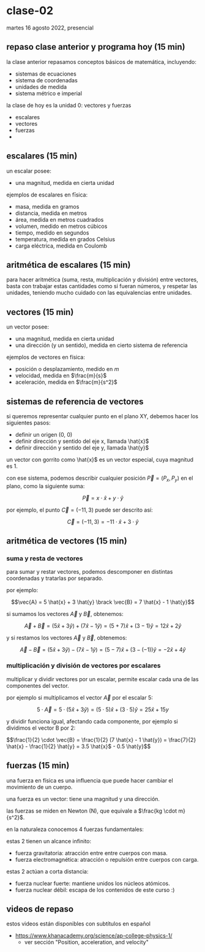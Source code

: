 # clase-02

martes 16 agosto 2022, presencial

## repaso clase anterior y programa hoy (15 min)

la clase anterior repasamos conceptos básicos de matemática, incluyendo:

- sistemas de ecuaciones
- sistema de coordenadas
- unidades de medida
- sistema métrico e imperial

la clase de hoy es la unidad 0: vectores y fuerzas

- escalares
- vectores
- fuerzas
-

## escalares (15 min)

un escalar posee:

- una magnitud, medida en cierta unidad

ejemplos de escalares en fīsica:

- masa, medida en gramos
- distancia, medida en metros
- área, medida en metros cuadrados
- volumen, medido en metros cúbicos
- tiempo, medido en segundos
- temperatura, medida en grados Celsius
- carga eléctrica, medida en Coulomb

## aritmética de escalares (15 min)

para hacer aritmética (suma, resta, multiplicación y división) entre vectores, basta con trabajar estas cantidades como si fueran números, y respetar las unidades, teniendo mucho cuidado con las equivalencias entre unidades.

## vectores (15 min)

un vector posee:

- una magnitud, medida en cierta unidad
- una dirección (y un sentido), medida en cierto sistema de referencia

ejemplos de vectores en física:

- posición o desplazamiento, medido en $m$
- velocidad, medida en $\frac{m}{s}$
- aceleración, medida en $\frac{m}{s^2}$

## sistemas de referencia de vectores

si queremos representar cualquier punto en el plano XY, debemos hacer los siguientes pasos:

- definir un origen (0, 0)
- definir dirección y sentido del eje x, llamada \hat{x}$
- definir dirección y sentido del eje y, llamada \hat{y}$

un vector con gorrito como \hat{x}$ es un vector especial, cuya magnitud es 1.

con ese sistema, podemos describir cualquier posición $\vec{P} = (P_x, P_y)$ en el plano, como la siguiente suma:

$$\vec{P} = x \cdot \hat{x} + y \cdot \hat{y}$$

por ejemplo, el punto $\vec{C} = (-11, 3)$ puede ser descrito así:

$$\vec{C} = (-11, 3) = -11 \cdot \hat{x} + 3 \cdot \hat{y}$$

## aritmética de vectores (15 min)

### suma y resta de vectores

para sumar y restar vectores, podemos descomponer en distintas coordenadas y tratarlas por separado.

por ejemplo:

$$\vec{A} = 5 \hat{x} + 3 \hat{y} \brack \vec{B} = 7 \hat{x} - 1 \hat{y}$$

si sumamos los vectores $\vec{A}$ y $\vec{B}$, obtenemos:

$$\vec{A} + \vec{B} =  (5 \hat{x} + 3 \hat{y}) + (7 \hat{x} - 1 \hat{y}) = (5 + 7) \hat{x} + (3 - 1) \hat{y} = 12 \hat{x} + 2 \hat{y}$$

y si restamos los vectores $\vec{A}$ y $\vec{B}$, obtenemos:

$$\vec{A} - \vec{B} = (5 \hat{x} + 3 \hat{y}) - (7 \hat{x} - 1 \hat{y}) = (5 - 7) \hat{x} + (3 - (-1)) \hat{y} = -2 \hat{x} + 4 \hat{y}$$

### multiplicación y división de vectores por escalares

multiplicar y dividir vectores por un escalar, permite escalar cada una de las componentes del vector.

por ejemplo si multiplicamos el vector $\vec{A}$ por el escalar 5:

$$5 \cdot \vec{A} = 5 \cdot (5 \hat{x} + 3 \hat{y}) = (5 \cdot 5) \hat{x} + (3 \cdot 5) \hat{y} = 25 \hat{x} + 15 {y}$$

y dividir funciona igual, afectando cada componente, por ejemplo si dividimos el vector B por 2:

$$\frac{1}{2} \cdot \vec{B} = \frac{1}{2} (7 \hat{x} - 1 \hat{y}) = \frac{7}{2} \hat{x} - \frac{1}{2} \hat{y} = 3.5 \hat{x}$ - 0.5 \hat{y}$$

## fuerzas (15 min)

una fuerza en física es una influencia que puede hacer cambiar el movimiento de un cuerpo.

una fuerza es un vector: tiene una magnitud y una dirección.

las fuerzas se miden en Newton (N), que equivale a $\frac{kg \cdot m}{s^2}$.

en la naturaleza conocemos 4 fuerzas fundamentales:

estas 2 tienen un alcance infinito:

- fuerza gravitatoria: atracción entre entre cuerpos con masa.
- fuerza electromagnética: atracción o repulsión entre cuerpos con carga.

estas 2 actúan a corta distancia:

- fuerza nuclear fuerte: mantiene unidos los núcleos atómicos.
- fuerza nuclear débil: escapa de los contenidos de este curso :)

## videos de repaso

estos videos están disponibles con subtítulos en español

- https://www.khanacademy.org/science/ap-college-physics-1/
  - ver sección "Position, acceleration, and velocity"
